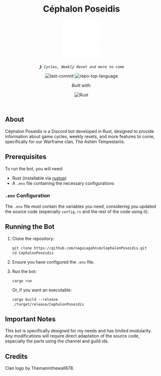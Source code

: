 <p align="center">
    <h1 align="center">Céphalon Poseidis</h1>
</p>
<p align="center">
  <img src="https://github.com/naguiagahnim/CephalonPoseidis/blob/master/assets/logo.png" alt="Clan Logo">
</p>
<p align="center">
    <em><code>❯ Cycles, Weekly Reset and more to come</code></em>
</p>
<p align="center">
	<img src="https://img.shields.io/github/last-commit/naguiagahnim/CephalonPoseidis?style=flat&logo=git&logoColor=white&color=ff00bc" alt="last-commit">
	<img src="https://img.shields.io/github/languages/top/naguiagahnim/CephalonPoseidis?style=flat&color=ff00bc" alt="repo-top-language">
</p>

<p align="center">
    <em>Built with:</em>
</p>
<p align="center">
	<img src="https://img.shields.io/badge/Rust-%23ff00bc.svg?style=flat&logo=rust&logoColor=white" alt="Rust">
</p>

<br>

## About

Céphalon Poseidis is a Discord bot developed in Rust, designed to provide information about game cycles, weekly resets, and more features to come, specifically for our Warframe clan, The Ashen Tempestariis.

## Prerequisites

To run the bot, you will need:

- Rust (installable via [rustup](https://rustup.rs/))
- A `.env` file containing the necessary configurations

### `.env` Configuration

The `.env` file must contain the variables you need, considering you updated the source code (especially `config.rs` and the rest of the code using it).

## Running the Bot

1. Clone the repository:
    ```
    git clone https://github.com/naguiagahnim/CephalonPoseidis.git
    cd CephalonPoseidis
    ```
2. Ensure you have configured the `.env` file.

3. Run the bot:
    ```
    cargo run
    ```

    Or, if you want an executable:

    ```
    cargo build --release
    ./target/release/CephalonPoseidis
    ```

## Important Notes

This bot is specifically designed for my needs and has limited modularity. Any modifications will require direct adaptation of the source code, especially the parts using the channel and guild ids.

## Credits

Clan logo by Themaninthewall678.
